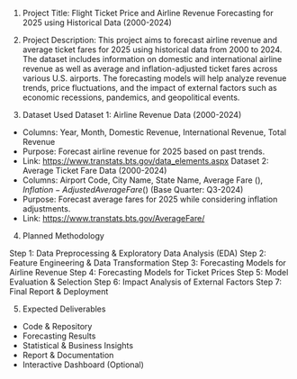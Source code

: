 1. Project Title:
Flight Ticket Price and Airline Revenue Forecasting for 2025 using Historical Data (2000-2024)

2. Project Description:
This project aims to forecast airline revenue and average ticket fares for 2025 using historical data from 2000 to 2024. The dataset includes information on domestic and international airline revenue as well as average and inflation-adjusted ticket fares across various U.S. airports. The forecasting models will help analyze revenue trends, price fluctuations, and the impact of external factors such as economic recessions, pandemics, and geopolitical events.

3. Dataset Used
Dataset 1: Airline Revenue Data (2000-2024)
- Columns: Year, Month, Domestic Revenue, International Revenue, Total Revenue
- Purpose: Forecast airline revenue for 2025 based on past trends.
- Link: https://www.transtats.bts.gov/data_elements.aspx
Dataset 2: Average Ticket Fare Data (2000-2024)
- Columns: Airport Code, City Name, State Name, Average Fare ($), Inflation-Adjusted Average Fare ($) (Base Quarter: Q3-2024)
- Purpose: Forecast average fares for 2025 while considering inflation adjustments.
- Link: https://www.transtats.bts.gov/AverageFare/

4. Planned Methodology

Step 1: Data Preprocessing & Exploratory Data Analysis (EDA)
Step 2: Feature Engineering & Data Transformation
Step 3: Forecasting Models for Airline Revenue
Step 4: Forecasting Models for Ticket Prices
Step 5: Model Evaluation & Selection
Step 6: Impact Analysis of External Factors
Step 7: Final Report & Deployment

5. Expected Deliverables
- Code & Repository
- Forecasting Results
- Statistical & Business Insights
- Report & Documentation
- Interactive Dashboard (Optional)
